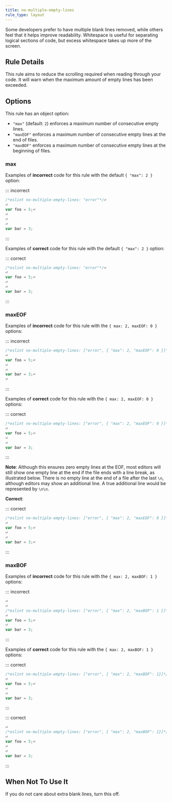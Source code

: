 ```yaml
---
title: no-multiple-empty-lines
rule_type: layout
---
```


Some developers prefer to have multiple blank lines removed, while others feel that it helps improve readability. Whitespace is useful for separating logical sections of code, but excess whitespace takes up more of the screen.

## Rule Details

This rule aims to reduce the scrolling required when reading through your code. It will warn when the maximum amount of empty lines has been exceeded.

## Options

This rule has an object option:

- `"max"` (default: `2`) enforces a maximum number of consecutive empty lines.
- `"maxEOF"` enforces a maximum number of consecutive empty lines at the end of files.
- `"maxBOF"` enforces a maximum number of consecutive empty lines at the beginning of files.

### max

Examples of **incorrect** code for this rule with the default `{ "max": 2 }` option:

::: incorrect

```js
/*eslint no-multiple-empty-lines: "error"*/⏎
⏎
var foo = 5;⏎
⏎
⏎
⏎
var bar = 3;
```

:::

Examples of **correct** code for this rule with the default `{ "max": 2 }` option:

::: correct

```js
/*eslint no-multiple-empty-lines: "error"*/⏎
⏎
var foo = 5;⏎
⏎
⏎
var bar = 3;
```

:::

### maxEOF

Examples of **incorrect** code for this rule with the `{ max: 2, maxEOF: 0 }` options:

::: incorrect

```js
/*eslint no-multiple-empty-lines: ["error", { "max": 2, "maxEOF": 0 }]*/⏎
⏎
var foo = 5;⏎
⏎
⏎
var bar = 3;⏎
⏎

```

:::

Examples of **correct** code for this rule with the `{ max: 2, maxEOF: 0 }` options:

::: correct

```js
/*eslint no-multiple-empty-lines: ["error", { "max": 2, "maxEOF": 0 }]*/⏎
⏎
var foo = 5;⏎
⏎
⏎
var bar = 3;
```

:::

**Note**: Although this ensures zero empty lines at the EOF, most editors will still show one empty line at the end if the file ends with a line break, as illustrated below. There is no empty line at the end of a file after the last `\n`, although editors may show an additional line. A true additional line would be represented by `\n\n`.

**Correct**:

::: correct

```js
/*eslint no-multiple-empty-lines: ["error", { "max": 2, "maxEOF": 0 }]*/⏎
⏎
var foo = 5;⏎
⏎
⏎
var bar = 3;⏎

```

:::

### maxBOF

Examples of **incorrect** code for this rule with the `{ max: 2, maxBOF: 1 }` options:

::: incorrect

```js
⏎
⏎
/*eslint no-multiple-empty-lines: ["error", { "max": 2, "maxBOF": 1 }]*/⏎
⏎
var foo = 5;⏎
⏎
var bar = 3;
```

:::

Examples of **correct** code for this rule with the `{ max: 2, maxBOF: 1 }` options:

::: correct

```js
/*eslint no-multiple-empty-lines: ["error", { "max": 2, "maxBOF": 1}]*/⏎
⏎
var foo = 5;⏎
⏎
⏎
var bar = 3;
```

:::

::: correct

```js
⏎
/*eslint no-multiple-empty-lines: ["error", { "max": 2, "maxBOF": 1}]*/⏎
⏎
var foo = 5;⏎
⏎
⏎
var bar = 3;
```

:::

## When Not To Use It

If you do not care about extra blank lines, turn this off.
